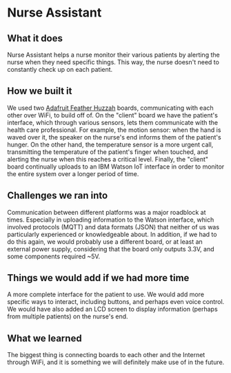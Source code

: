 # Nurse Assistant

## What it does

Nurse Assistant helps a nurse monitor their various patients by alerting the nurse when they need specific things. This way, the nurse doesn't need to constantly check up on each patient. 

## How we built it

We used two [Adafruit Feather Huzzah](https://www.adafruit.com/product/2821) boards, communicating with each other over WiFi, to build off of. On the "client" board we have the patient's interface, which through various sensors, lets them communicate with the health care professional. 
For example, the motion sensor: when the hand is waved over it, the speaker on the nurse's end informs them of the patient's hunger. On the other hand, the temperature sensor is a more urgent call, transmitting the temperature of the patient's finger when touched, and alerting the nurse when this reaches a critical level.
Finally, the "client" board continually uploads to an IBM Watson IoT interface in order to monitor the entire system over a longer period of time. 

## Challenges we ran into

Communication between different platforms was a major roadblock at times. Especially in uploading information to the Watson interface, which involved protocols (MQTT) and data formats (JSON) that neither of us was particularly experienced or knowledgeable about. In addition, if we had to do this again, we would probably use a different board, or at least an external power supply, considering that the board only outputs 3.3V, and some components required ~5V.

## Things we would add if we had more time

A more complete interface for the patient to use. We would add more specific ways to interact, including buttons, and perhaps even voice control. We would have also added an LCD screen to display information (perhaps from multiple patients) on the nurse's end.

## What we learned

The biggest thing is connecting boards to each other and the Internet through WiFi, and it is something we will definitely make use of in the future. 
